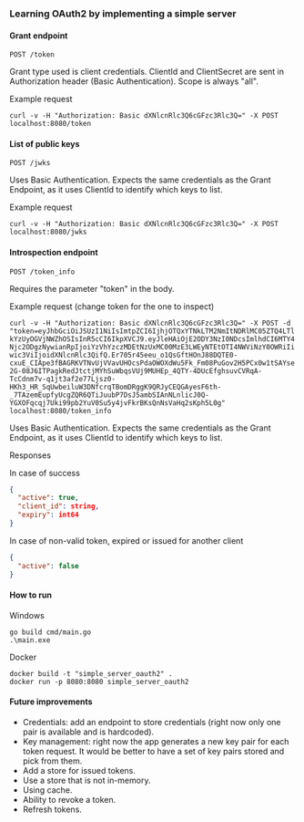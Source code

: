 ### Learning OAuth2 by implementing a simple server

#### Grant endpoint

`POST /token`

Grant type used is client credentials. ClientId and ClientSecret are sent in Authorization header (Basic Authentication). Scope is always "all".

Example request

`curl -v -H "Authorization: Basic dXNlcnRlc3Q6cGFzc3Rlc3Q=" -X POST localhost:8080/token`

#### List of public keys

`POST /jwks`

Uses Basic Authentication. Expects the same credentials as the Grant Endpoint, as it uses ClientId to identify which keys to list.

Example request

`curl -v -H "Authorization: Basic dXNlcnRlc3Q6cGFzc3Rlc3Q=" -X POST localhost:8080/jwks`

#### Introspection endpoint

`POST /token_info`

Requires the parameter "token" in the body.

Example request (change token for the one to inspect)

`curl -v -H "Authorization: Basic dXNlcnRlc3Q6cGFzc3Rlc3Q=" -X POST -d "token=eyJhbGciOiJSUzI1NiIsImtpZCI6IjhjOTQxYTNkLTM2NmItNDRlMC05ZTQ4LTlkYzUyOGVjNWZhOSIsInR5cCI6IkpXVCJ9.eyJleHAiOjE2ODY3NzI0NDcsImlhdCI6MTY4Njc2ODgzNywianRpIjoiYzVhYzczMDEtNzUxMC00MzE3LWEyNTEtOTI4NWViNzY0OWRiIiwic3ViIjoidXNlcnRlc3QifQ.Er705r45eeu_o1QsGftHOnJ88DQTE0-cxuE_CIApe3fBAGRKVTNvUjVVavUHOcsPdaOWOXdWu5Fk_Fm08PuGov2H5PCx0w1tSAYse2G-08J6ITPagkRedJtctjMYhSuWbqsVUj9MUHEp_4QTY-4DUcEfghsuvCVRqA-TcCdnm7v-q1jt3af2e77Ljsz0-HKh3_HR_SqUwbeiluW3DNfcrqTBomDRggK9QRJyCEQGAyesF6th-_7TAzemEupfyUcgZQR6QTiJuubP7DsJ5ambSIAnNLnlicJ0Q-YGXOFqcqj7Uki99pb2YuV0Su5y4jvFkrBKsQnNsVaHq2sKph5L0g" localhost:8080/token_info`

Uses Basic Authentication. Expects the same credentials as the Grant Endpoint, as it uses ClientId to identify which keys to list.

Responses

In case of success
```json
{
  "active": true,
  "client_id": string,
  "expiry": int64
}
```

In case of non-valid token, expired or issued for another client

```json
{
  "active": false
}
```

#### How to run

Windows
```
go build cmd/main.go
.\main.exe
```

Docker
```
docker build -t "simple_server_oauth2" .
docker run -p 8080:8080 simple_server_oauth2
```

#### Future improvements

- Credentials: add an endpoint to store credentials (right now only one pair is available and is hardcoded).
- Key management: right now the app generates a new key pair for each token request. It would be better to have a set 
of key pairs stored and pick from them.
- Add a store for issued tokens.
- Use a store that is not in-memory.
- Using cache.
- Ability to revoke a token.
- Refresh tokens.